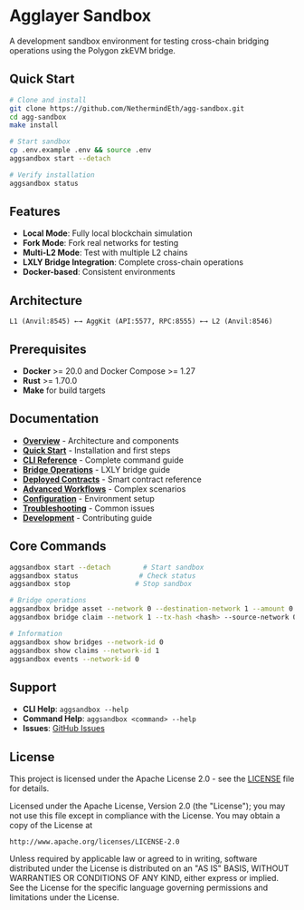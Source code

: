 # Agglayer Sandbox

A development sandbox environment for testing cross-chain bridging operations using the Polygon zkEVM bridge.

## Quick Start

```bash
# Clone and install
git clone https://github.com/NethermindEth/agg-sandbox.git
cd agg-sandbox
make install

# Start sandbox
cp .env.example .env && source .env
aggsandbox start --detach

# Verify installation
aggsandbox status
```

## Features

- **Local Mode**: Fully local blockchain simulation
- **Fork Mode**: Fork real networks for testing
- **Multi-L2 Mode**: Test with multiple L2 chains
- **LXLY Bridge Integration**: Complete cross-chain operations
- **Docker-based**: Consistent environments

## Architecture

```text
L1 (Anvil:8545) ←→ AggKit (API:5577, RPC:8555) ←→ L2 (Anvil:8546)
```

## Prerequisites

- **Docker** >= 20.0 and Docker Compose >= 1.27
- **Rust** >= 1.70.0
- **Make** for build targets

## Documentation

- **[Overview](docs/overview.md)** - Architecture and components
- **[Quick Start](docs/quickstart.md)** - Installation and first steps
- **[CLI Reference](docs/cli-reference.md)** - Complete command guide
- **[Bridge Operations](docs/bridge-operations.md)** - LXLY bridge guide
- **[Deployed Contracts](docs/deployed-contracts.md)** - Smart contract reference
- **[Advanced Workflows](docs/advanced-workflows.md)** - Complex scenarios
- **[Configuration](docs/configuration.md)** - Environment setup
- **[Troubleshooting](docs/troubleshooting.md)** - Common issues
- **[Development](docs/development.md)** - Contributing guide

## Core Commands

```bash
aggsandbox start --detach        # Start sandbox
aggsandbox status               # Check status
aggsandbox stop                # Stop sandbox

# Bridge operations
aggsandbox bridge asset --network 0 --destination-network 1 --amount 0.1 --token-address 0x0000000000000000000000000000000000000000
aggsandbox bridge claim --network 1 --tx-hash <hash> --source-network 0

# Information
aggsandbox show bridges --network-id 0
aggsandbox show claims --network-id 1
aggsandbox events --network-id 0
```

## Support

- **CLI Help**: `aggsandbox --help`
- **Command Help**: `aggsandbox <command> --help`
- **Issues**: [GitHub Issues](https://github.com/NethermindEth/agg-sandbox/issues)

## License

This project is licensed under the Apache License 2.0 - see the [LICENSE](LICENSE) file for details.

Licensed under the Apache License, Version 2.0 (the "License");
you may not use this file except in compliance with the License.
You may obtain a copy of the License at

    http://www.apache.org/licenses/LICENSE-2.0

Unless required by applicable law or agreed to in writing, software
distributed under the License is distributed on an "AS IS" BASIS,
WITHOUT WARRANTIES OR CONDITIONS OF ANY KIND, either express or implied.
See the License for the specific language governing permissions and
limitations under the License.
